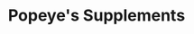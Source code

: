 ---
title: "Popeye's Supplements"
url: /north-vancouver-city/popeyes-supplements/
shop: Nahrungsergänzung
---